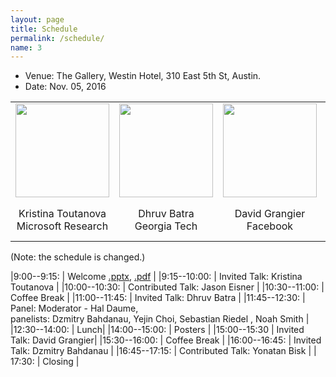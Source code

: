 ```yaml
---
layout: page
title: Schedule
permalink: /schedule/
name: 3
---
```


* Venue: The Gallery, Westin Hotel, 310 East 5th St, Austin.
* Date: Nov. 05, 2016

<center>
<table style="border-spacing: 15px">
<tr>
<td ><img width="150" src="https://www.microsoft.com/en-us/research/wp-content/uploads/2016/01/kristina-toutanova-1.jpg"></td>
<td ><img width="150" src="https://filebox.ece.vt.edu/~dbatra/files/dhruv_batra_200.jpg"></td>
<td ><img width="150" src="http://david.grangier.info/img/david_grangier.jpeg"></td>
<td ><img width="150" src="http://minds.jacobs-university.de/sites/default/files/uploads/dzmitry/facebook_avatar.jpg"></td>
</tr>
<tr>
<td><center>Kristina Toutanova <br> Microsoft Research</center></td>
<td><center>Dhruv Batra  <br> Georgia Tech</center> </td>
<td><center> David Grangier<br> Facebook</center> </td>
<td><center>Dzmitry Bahdanau <br> University of Montreal</center> </td>
</tr>
</table>
</center>
(Note: the schedule is changed.)

|9:00--9:15:    | Welcome [.pptx](../emnlp16workshop.pptx), [.pdf](../emnlp16workshop.pdf) |
|9:15--10:00:    | Invited Talk: Kristina Toutanova |
|10:00--10:30:   | Contributed Talk: Jason Eisner |
|10:30--11:00:   | Coffee Break |
|11:00--11:45: | Invited Talk: Dhruv Batra  |
|11:45--12:30:   | Panel: Moderator - Hal Daume, <br> panelists: Dzmitry Bahdanau, Yejin Choi, Sebastian Riedel
, Noah Smith |
|12:30--14:00:   | Lunch|
|14:00--15:00:  | Posters |
|15:00--15:30   | Invited Talk: David Grangier|
|15:30--16:00:   | Coffee Break |
|16:00--16:45:   | Invited Talk: Dzmitry Bahdanau |
|16:45--17:15:   | Contributed Talk: Yonatan Bisk  | 
| 17:30:         | Closing |
